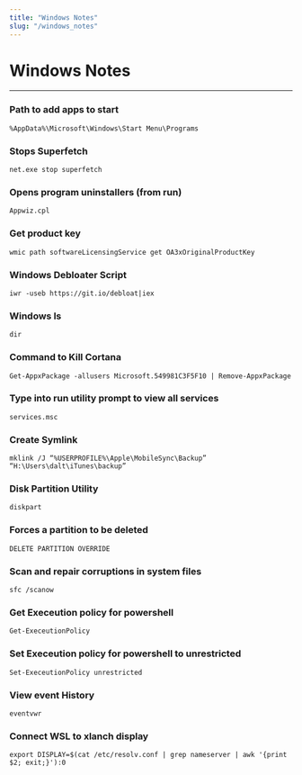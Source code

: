 ```yaml
---
title: "Windows Notes"
slug: "/windows_notes"
---
```



# Windows Notes

---

 
### Path to add apps to start
```
%AppData%\Microsoft\Windows\Start Menu\Programs
```


### Stops Superfetch
```
net.exe stop superfetch
```



### Opens program uninstallers (from run)
```
Appwiz.cpl
```
### Get product key
```
wmic path softwareLicensingService get OA3xOriginalProductKey
```

### Windows Debloater Script
```
iwr -useb https://git.io/debloat|iex
```


### Windows ls
```
dir
```


### Command to Kill Cortana
```
Get-AppxPackage -allusers Microsoft.549981C3F5F10 | Remove-AppxPackage
```


### Type into run utility prompt to view all services 
```
services.msc
```


### Create Symlink
```
mklink /J “%USERPROFILE%\Apple\MobileSync\Backup” “H:\Users\dalt\iTunes\backup”
```


### Disk Partition Utility
```
diskpart
```



### Forces a partition to be deleted
```
DELETE PARTITION OVERRIDE
```



### Scan and repair corruptions in system files
```
sfc /scanow 
```



### Get Execeution policy for powershell
```
Get-ExeceutionPolicy
```
### Set Execeution policy for powershell to unrestricted
```
Set-ExeceutionPolicy unrestricted
```
### View event History
```
eventvwr
```
### Connect WSL to xlanch display
```
export DISPLAY=$(cat /etc/resolv.conf | grep nameserver | awk '{print $2; exit;}'):0
```
